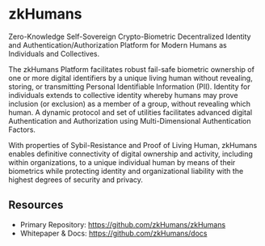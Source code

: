 # zkHumans

Zero-Knowledge Self-Sovereign Crypto-Biometric Decentralized Identity and
Authentication/Authorization Platform for Modern Humans as Individuals and
Collectives.

The zkHumans Platform facilitates robust fail-safe biometric ownership of one
or more digital identifiers by a unique living human without revealing,
storing, or transmitting Personal Identifiable Information (PII). Identity for
individuals extends to collective identity whereby humans may prove inclusion
(or exclusion) as a member of a group, without revealing which human. A dynamic
protocol and set of utilities facilitates advanced digital Authentication and
Authorization using Multi-Dimensional Authentication Factors.

With properties of Sybil-Resistance and Proof of Living Human, zkHumans enables
definitive connectivity of digital ownership and activity, including within
organizations, to a unique individual human by means of their biometrics while
protecting identity and organizational liability with the highest degrees of
security and privacy.

## Resources

- Primary Repository: https://github.com/zkHumans/zkHumans
- Whitepaper & Docs: https://github.com/zkHumans/docs
